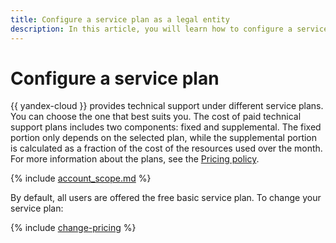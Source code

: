 ```yaml
---
title: Configure a service plan as a legal entity
description: In this article, you will learn how to configure a service plan as a legal entity.
---
```


# Configure a service plan


{{ yandex-cloud }} provides technical support under different service plans. You can choose the one that best suits you. The cost of paid technical support plans includes two components: fixed and supplemental. The fixed portion only depends on the selected plan, while the supplemental portion is calculated as a fraction of the cost of the resources used over the month. For more information about the plans, see the [Pricing policy](../../support/pricing.md).

{% include [account_scope.md](../../billing/_includes/account-scope.md) %}

By default, all users are offered the free basic service plan. To change your service plan:

{% include [change-pricing](../../_includes/support/change-pricing.md) %}

